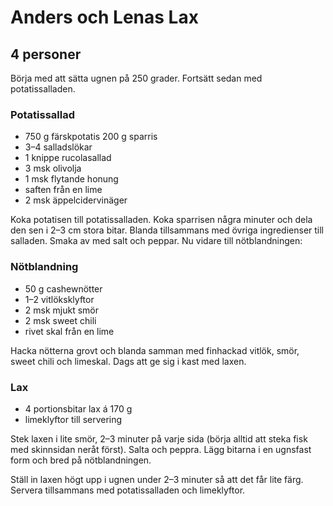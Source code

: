 Anders och Lenas Lax
====================

4 personer
----------

Börja med att sätta ugnen på 250 grader. Fortsätt sedan med potatissalladen.

### Potatissallad

-	750 g färskpotatis 200 g sparris
-	3–4 salladslökar
-	1 knippe rucolasallad
-	3 msk olivolja
-	1 msk flytande honung
-	saften från en lime
-	2 msk äppelcidervinäger

Koka potatisen till potatissalladen. Koka sparrisen några minuter och dela den sen i 2–3 cm stora bitar. Blanda tillsammans med övriga ingredienser till salladen. Smaka av med salt och peppar. Nu vidare till nötblandningen:

### Nötblandning

-	50 g cashewnötter
-	1–2 vitlöksklyftor
-	2 msk mjukt smör
-	2 msk sweet chili
-	rivet skal från en lime

Hacka nötterna grovt och blanda samman med finhackad vitlök, smör, sweet
chili och limeskal. Dags att ge sig i kast med laxen.

### Lax

-	4 portionsbitar lax á 170 g
-	limeklyftor till servering

Stek laxen i lite smör, 2–3 minuter på varje sida (börja alltid att steka fisk med skinnsidan neråt först). Salta och peppra. Lägg bitarna i en ugnsfast form och bred på nötblandningen.

Ställ in laxen högt upp i ugnen under 2–3 minuter så att det får lite färg. Servera tillsammans med potatissalladen och limeklyftor.
